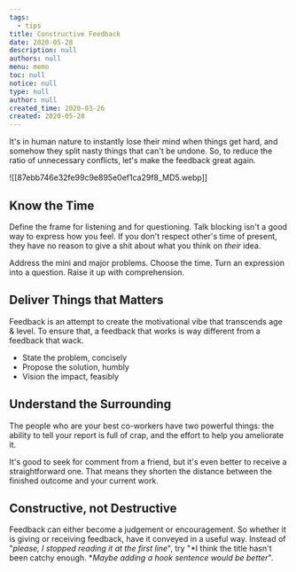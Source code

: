 ```yaml
---
tags: 
  - tips
title: Constructive Feedback
date: 2020-05-28
description: null
authors: null
menu: memo
toc: null
notice: null
type: null
author: null
created_time: 2020-03-26
created: 2020-05-28
---
```




It's in human nature to instantly lose their mind when things get hard, and somehow they split nasty things that can't be undone. So, to reduce the ratio of unnecessary conflicts, let's make the feedback great again.

![[87ebb746e32fe99c9e895e0ef1ca29f8_MD5.webp]]

## Know the Time

Define the frame for listening and for questioning. Talk blocking isn't a good way to express how you feel. If you don't respect other's time of present, they have no reason to give a shit about what you think on *their* idea.

Address the mini and major problems. Choose the time. Turn an expression into a question. Raise it up with comprehension.

## Deliver Things that Matters

Feedback is an attempt to create the motivational vibe that transcends age & level. To ensure that, a feedback that works is way different from a feedback that wack.

* State the problem, concisely
* Propose the solution, humbly
* Vision the impact, feasibly 

## Understand the Surrounding

The people who are your best co-workers have two powerful things: the ability to tell your report is full of crap, and the effort to help you ameliorate it.

It's good to seek for comment from a friend, but it's even better to receive a straightforward one. That means they shorten the distance between the finished outcome and your current work.

## Constructive, not Destructive

Feedback can either become a judgement or encouragement. So whether it is giving or receiving feedback, have it conveyed in a useful way. Instead of "<span style='color:pink_background'>*please, I stopped reading it at the first line*</span>", try "*I think the title hasn't been catchy enough. *<span style='color:pink_background'>*Maybe adding a hook sentence would be better*</span>".



